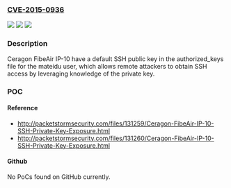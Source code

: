 ### [CVE-2015-0936](https://cve.mitre.org/cgi-bin/cvename.cgi?name=CVE-2015-0936)
![](https://img.shields.io/static/v1?label=Product&message=n%2Fa&color=blue)
![](https://img.shields.io/static/v1?label=Version&message=n%2Fa&color=blue)
![](https://img.shields.io/static/v1?label=Vulnerability&message=n%2Fa&color=brighgreen)

### Description

Ceragon FibeAir IP-10 have a default SSH public key in the authorized_keys file for the mateidu user, which allows remote attackers to obtain SSH access by leveraging knowledge of the private key.

### POC

#### Reference
- http://packetstormsecurity.com/files/131259/Ceragon-FibeAir-IP-10-SSH-Private-Key-Exposure.html
- http://packetstormsecurity.com/files/131260/Ceragon-FibeAir-IP-10-SSH-Private-Key-Exposure.html

#### Github
No PoCs found on GitHub currently.

